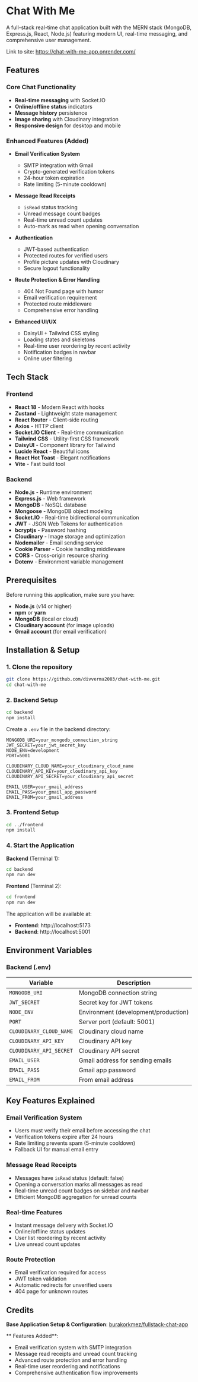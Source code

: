 # Chat With Me

A full-stack real-time chat application built with the MERN stack (MongoDB, Express.js, React, Node.js) featuring modern UI, real-time messaging, and comprehensive user management.

Link to site: https://chat-with-me-app.onrender.com/

## Features

### Core Chat Functionality

- **Real-time messaging** with Socket.IO
- **Online/offline status** indicators
- **Message history** persistence
- **Image sharing** with Cloudinary integration
- **Responsive design** for desktop and mobile

### Enhanced Features (Added)

- **Email Verification System**
  - SMTP integration with Gmail
  - Crypto-generated verification tokens
  - 24-hour token expiration
  - Rate limiting (5-minute cooldown)
- **Message Read Receipts**

  - `isRead` status tracking
  - Unread message count badges
  - Real-time unread count updates
  - Auto-mark as read when opening conversation

- **Authentication**

  - JWT-based authentication
  - Protected routes for verified users
  - Profile picture updates with Cloudinary
  - Secure logout functionality

- **Route Protection & Error Handling**

  - 404 Not Found page with humor
  - Email verification requirement
  - Protected route middleware
  - Comprehensive error handling

- **Enhanced UI/UX**
  - DaisyUI + Tailwind CSS styling
  - Loading states and skeletons
  - Real-time user reordering by recent activity
  - Notification badges in navbar
  - Online user filtering

## Tech Stack

### Frontend

- **React 18** - Modern React with hooks
- **Zustand** - Lightweight state management
- **React Router** - Client-side routing
- **Axios** - HTTP client
- **Socket.IO Client** - Real-time communication
- **Tailwind CSS** - Utility-first CSS framework
- **DaisyUI** - Component library for Tailwind
- **Lucide React** - Beautiful icons
- **React Hot Toast** - Elegant notifications
- **Vite** - Fast build tool

### Backend

- **Node.js** - Runtime environment
- **Express.js** - Web framework
- **MongoDB** - NoSQL database
- **Mongoose** - MongoDB object modeling
- **Socket.IO** - Real-time bidirectional communication
- **JWT** - JSON Web Tokens for authentication
- **bcryptjs** - Password hashing
- **Cloudinary** - Image storage and optimization
- **Nodemailer** - Email sending service
- **Cookie Parser** - Cookie handling middleware
- **CORS** - Cross-origin resource sharing
- **Dotenv** - Environment variable management

## Prerequisites

Before running this application, make sure you have:

- **Node.js** (v14 or higher)
- **npm** or **yarn**
- **MongoDB** (local or cloud)
- **Cloudinary account** (for image uploads)
- **Gmail account** (for email verification)

## Installation & Setup

### 1. Clone the repository

```bash
git clone https://github.com/divverma2003/chat-with-me.git
cd chat-with-me
```

### 2. Backend Setup

```bash
cd backend
npm install
```

Create a `.env` file in the backend directory:

```env
MONGODB_URI=your_mongodb_connection_string
JWT_SECRET=your_jwt_secret_key
NODE_ENV=development
PORT=5001

CLOUDINARY_CLOUD_NAME=your_cloudinary_cloud_name
CLOUDINARY_API_KEY=your_cloudinary_api_key
CLOUDINARY_API_SECRET=your_cloudinary_api_secret

EMAIL_USER=your_gmail_address
EMAIL_PASS=your_gmail_app_password
EMAIL_FROM=your_gmail_address
```

### 3. Frontend Setup

```bash
cd ../frontend
npm install
```

### 4. Start the Application

**Backend** (Terminal 1):

```bash
cd backend
npm run dev
```

**Frontend** (Terminal 2):

```bash
cd frontend
npm run dev
```

The application will be available at:

- **Frontend**: http://localhost:5173
- **Backend**: http://localhost:5001

## Environment Variables

### Backend (.env)

| Variable                | Description                          |
| ----------------------- | ------------------------------------ |
| `MONGODB_URI`           | MongoDB connection string            |
| `JWT_SECRET`            | Secret key for JWT tokens            |
| `NODE_ENV`              | Environment (development/production) |
| `PORT`                  | Server port (default: 5001)          |
| `CLOUDINARY_CLOUD_NAME` | Cloudinary cloud name                |
| `CLOUDINARY_API_KEY`    | Cloudinary API key                   |
| `CLOUDINARY_API_SECRET` | Cloudinary API secret                |
| `EMAIL_USER`            | Gmail address for sending emails     |
| `EMAIL_PASS`            | Gmail app password                   |
| `EMAIL_FROM`            | From email address                   |

## Key Features Explained

### Email Verification System

- Users must verify their email before accessing the chat
- Verification tokens expire after 24 hours
- Rate limiting prevents spam (5-minute cooldown)
- Fallback UI for manual email entry

### Message Read Receipts

- Messages have `isRead` status (default: false)
- Opening a conversation marks all messages as read
- Real-time unread count badges on sidebar and navbar
- Efficient MongoDB aggregation for unread counts

### Real-time Features

- Instant message delivery with Socket.IO
- Online/offline status updates
- User list reordering by recent activity
- Live unread count updates

### Route Protection

- Email verification required for access
- JWT token validation
- Automatic redirects for unverified users
- 404 page for unknown routes

## Credits

**Base Application Setup & Configuration**: [burakorkmez/fullstack-chat-app](https://github.com/burakorkmez/fullstack-chat-app)

** Features Added**:

- Email verification system with SMTP integration
- Message read receipts and unread count tracking
- Advanced route protection and error handling
- Real-time user reordering and notifications
- Comprehensive authentication flow improvements
